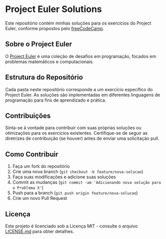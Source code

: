 # Project Euler Solutions

Este repositório contém minhas soluções para os exercícios do Project Euler, conforme propostos pelo [freeCodeCamp](https://www.freecodecamp.org/portuguese/learn/project-euler).

## Sobre o Project Euler

O [Project Euler](https://projecteuler.net/) é uma coleção de desafios em programação, focados em problemas matemáticos e computacionais.

## Estrutura do Repositório

Cada pasta neste repositório corresponde a um exercício específico do Project Euler. As soluções são implementadas em diferentes linguagens de programação para fins de aprendizado e prática.

## Contribuições

Sinta-se à vontade para contribuir com suas próprias soluções ou otimizações para os exercícios existentes. Certifique-se de seguir as diretrizes de contribuição (se houver) antes de enviar uma solicitação pull.

## Como Contribuir

1. Faça um fork do repositório
2. Crie uma nova branch (`git checkout -b feature/nova-solucao`)
3. Faça suas modificações e adicione suas soluções
4. Commit as mudanças (`git commit -am 'Adicionando nova solução para o Problema X'`)
5. Push para a branch (`git push origin feature/nova-solucao`)
6. Crie um novo Pull Request

## Licença

Este projeto é licenciado sob a Licença MIT - consulte o arquivo [LICENSE.md](LICENSE.md) para obter detalhes.
